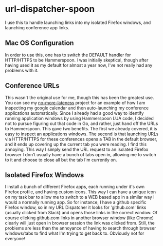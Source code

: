 # url-dispatcher-spoon

I use this to handle launching links into my isolated Firefox windows, and launching conference app links.

## Mac OS Configuration

In order to use this, one has to switch the DEFAULT handler for HTTP/HTTPS to be Hammerspoon.  I was initially
skeptical, though after having used it as my default for almost a year now, I've not really had any problems
with it.
## Conference URLs

This wasn't the original use for me, though this has been the greatest use.  You can see my [no-more-lateness](https://github.com/cmaahs/no-more-lateness)
project for an example of how I am inspecting my google calendar and then auto-launching my conference applications
automatically.  Since I already had a good way to identify running application windows by using Hammerspoon LUA code,
I decided not to pursue figuring out that code in Go, and rather, just hand off the URLs to Hammerspoon.  This gave
two benefits.  The first we already covered, it is easy to inspect an applications windows.  The second is that
launching URLs via HTTP/HTTPS for these conferences opens a TAB in the default browser, and it ends up covering up the
current tab you were reading.  I find this annoying.  This way I simply send the URL request to an isolated Firefox
browser I don't usually have a bunch of tabs open in, allowing me to switch to it and choose to close all but the tab
I'm currently on.

## Isolated Firefox Windows

I install a bunch of different Firefox apps, each running under it's own Firefox profile, and having custom icons.
This way I can have a unique icon on my task bar to allow me to switch to a WEB based app in a similar way I would
a normally running app.  So for instance, I have a github specific Firefox window, so in my URL Dispatcher it looks
for 'github.com' links (usually clicked from Slack) and opens those links in the correct window.  Of course clicking
github.com links in another browser window (like Chrome) clearly will just open in browser session the link was
clicked from.  Still, the problems are less than the annoyance of having to search through browser windows/tabs to
find what I'm trying to get back to.  Obviously not for everyone!
